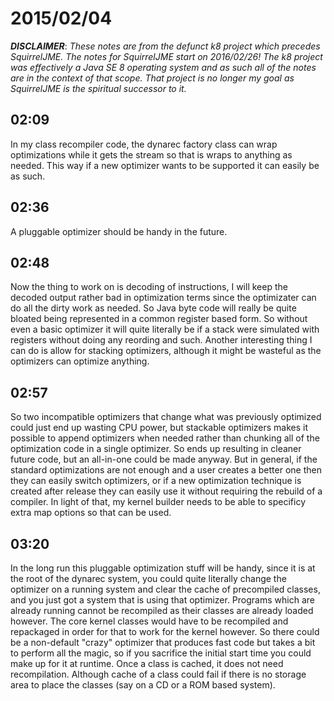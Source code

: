 # 2015/02/04

***DISCLAIMER***: _These notes are from the defunct k8 project which_
_precedes SquirrelJME. The notes for SquirrelJME start on 2016/02/26!_
_The k8 project was effectively a Java SE 8 operating system and as such_
_all of the notes are in the context of that scope. That project is no_
_longer my goal as SquirrelJME is the spiritual successor to it._

## 02:09

In my class recompiler code, the dynarec factory class can wrap optimizations
while it gets the stream so that is wraps to anything as needed. This way if a
new optimizer wants to be supported it can easily be as such.

## 02:36

A pluggable optimizer should be handy in the future.

## 02:48

Now the thing to work on is decoding of instructions, I will keep the decoded
output rather bad in optimization terms since the optimizater can do all the
dirty work as needed. So Java byte code will really be quite bloated being
represented in a common register based form. So without even a basic optimizer
it will quite literally be if a stack were simulated with registers without
doing any reording and such. Another interesting thing I can do is allow for
stacking optimizers, although it might be wasteful as the optimizers can
optimize anything.

## 02:57

So two incompatible optimizers that change what was previously optimized could
just end up wasting CPU power, but stackable optimizers makes it possible to
append optimizers when needed rather than chunking all of the optimization
code in a single optimizer. So ends up resulting in cleaner future code, but
an all-in-one could be made anyway. But in general, if the standard
optimizations are not enough and a user creates a better one then they can
easily switch optimizers, or if a new optimization technique is created after
release they can easily use it without requiring the rebuild of a compiler. In
light of that, my kernel builder needs to be able to specificy extra map
options so that can be used.

## 03:20

In the long run this pluggable optimization stuff will be handy, since it is
at the root of the dynarec system, you could quite literally change the
optimizer on a running system and clear the cache of precompiled classes, and
you just got a system that is using that optimizer. Programs which are already
running cannot be recompiled as their classes are already loaded however. The
core kernel classes would have to be recompiled and repackaged in order for
that to work for the kernel however. So there could be a non-default "crazy"
optimizer that produces fast code but takes a bit to perform all the magic, so
if you sacrifice the initial start time you could make up for it at runtime.
Once a class is cached, it does not need recompilation. Although cache of a
class could fail if there is no storage area to place the classes (say on a CD
or a ROM based system).

